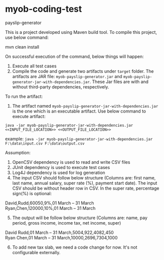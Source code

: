 # myob-coding-test
payslip-generator

This is a project developed using Maven build tool. To compile this project, use below command:

mvn clean install

On successful execution of the command, below things will happen:
1. Execute all test cases
2. Compile the code and generate two artifacts under `target` folder. The artifacts are JAR file: `myob-payslip-generator.jar` and `myob-payslip-generator-jar-with-dependencies.jar`. These Jar files are with and without third-party dependencies, respectively.

To run the artifact:
1. The artifact named `myob-payslip-generator-jar-with-dependencies.jar` is the one which is an executable artifact. Use below command to execute artifact:

`java -jar myob-payslip-generator-jar-with-dependencies.jar <<INPUT_FILE_LOCATION>> <<OUTPUT_FILE_LOCATION>>`

example:
`java -jar myob-payslip-generator-jar-with-dependencies.jar F:\data\input.csv F:\data\output.csv`

Assumption:
1. OpenCSV dependency is used to read and write CSV files
2. JUnit dependency is used to execute test cases
3. Log4J dependency is used for log generation
4. The input CSV should follow below structure (Columns are: first name, last name, annual salary, super rate (%), payment start date). The input CSV should be without header row in CSV. In the super rate, percentage sign(%) is optional:

  David,Rudd,60050,9%,01 March – 31 March<br />
  Ryan,Chen,120000,10%,01 March – 31 March

5. The output will be follow below structure (Columns are: name, pay period, gross income, income tax, net income, super)

  David Rudd,01 March – 31 March,5004,922,4082,450<br />
  Ryan Chen,01 March – 31 March,10000,2696,7304,1000

6. To add new tax slab, we need a code change for now. It's not configurable externally.

